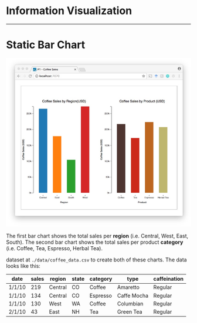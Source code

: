 
# Information Visualization

***

# Static Bar Chart

![final output](img/p1_final_bar_charts.jpeg)

The first bar chart shows the total sales per **region** (i.e. Central, West, East, South). The second bar chart shows the total sales per product **category** (i.e. Coffee, Tea, Espresso, Herbal Tea).

dataset at `./data/coffee_data.csv` to create both of these charts. The data looks like this:

| date   | sales | region  | state | category | type        | caffeination |
|--------|-------|---------|-------|----------|-------------|--------------|
| 1/1/10 | 219   | Central | CO    | Coffee   | Amaretto    | Regular      |
| 1/1/10 | 134   | Central | CO    | Espresso | Caffe Mocha | Regular      |
| 1/1/10 | 130   | West    | WA    | Coffee   | Columbian   | Regular      |
| 2/1/10 | 43    | East    | NH    | Tea      | Green Tea   | Regular      |

